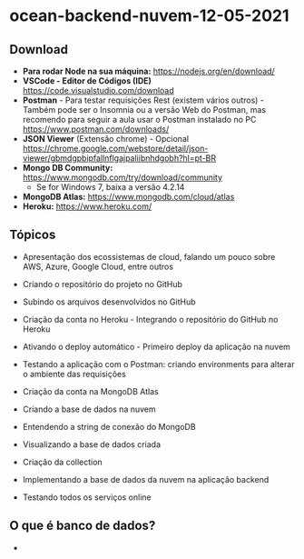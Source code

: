 # ocean-backend-nuvem-12-05-2021

## Download

- **Para rodar Node na sua máquina:** https://nodejs.org/en/download/
- **VSCode - Editor de Códigos (IDE)** https://code.visualstudio.com/download
- **Postman** - Para testar requisições Rest (existem vários outros) - Também pode ser o Insomnia ou a versão Web do Postman, mas recomendo para seguir a aula usar o Postman instalado no PC https://www.postman.com/downloads/
- **JSON Viewer** (Extensão chrome) - Opcional https://chrome.google.com/webstore/detail/json-viewer/gbmdgpbipfallnflgajpaliibnhdgobh?hl=pt-BR
- **Mongo DB Community:** https://www.mongodb.com/try/download/community
  - Se for Windows 7, baixa a versão 4.2.14
- **MongoDB Atlas:** https://www.mongodb.com/cloud/atlas
- **Heroku:** https://www.heroku.com/

## Tópicos

- Apresentação dos ecossistemas de cloud, falando um pouco sobre AWS, Azure, Google Cloud, entre outros

- Criando o repositório do projeto no GitHub

- Subindo os arquivos desenvolvidos no GitHub

- Criação da conta no Heroku - Integrando o repositório do GitHub no Heroku

- Ativando o deploy automático - Primeiro deploy da aplicação na nuvem

- Testando a aplicação com o Postman: criando environments para alterar o ambiente das requisições

- Criação da conta na MongoDB Atlas

- Criando a base de dados na nuvem

- Entendendo a string de conexão do MongoDB

- Visualizando a base de dados criada

- Criação da collection

- Implementando a base de dados da nuvem na aplicação backend

- Testando todos os serviços online


## O que é banco de dados?

- 

